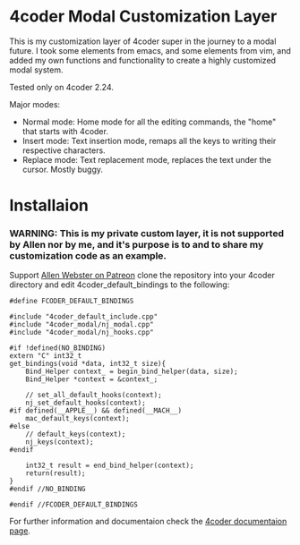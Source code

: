 # 4coder Modal Customization Layer
This is my customization layer of 4coder super in the journey to a modal future.
I took some elements from emacs, and some elements from vim, and added my own functions and functionality to create a highly customized modal system.

Tested only on 4coder 2.24.

Major modes:
* Normal  mode: Home mode for all the editing commands, the "home" that starts with 4coder.
* Insert  mode: Text insertion mode, remaps all the keys to writing their respective characters.
* Replace mode: Text replacement mode, replaces the text under the cursor. Mostly buggy.

# Installaion
### WARNING: This is my private custom layer, it is not supported by Allen nor by me, and it's purpose is to and to share my customization code as an example.
Support [Allen Webster on Patreon](https://www.patreon.com/mr4thdimention/) clone the repository into your 4coder directory and edit 4coder_default_bindings to the following:
```#if !defined(FCODER_DEFAULT_BINDINGS)
#define FCODER_DEFAULT_BINDINGS

#include "4coder_default_include.cpp"
#include "4coder_modal/nj_modal.cpp"
#include "4coder_modal/nj_hooks.cpp"

#if !defined(NO_BINDING)
extern "C" int32_t
get_bindings(void *data, int32_t size){
    Bind_Helper context_ = begin_bind_helper(data, size);
    Bind_Helper *context = &context_;
    
    // set_all_default_hooks(context);
    nj_set_default_hooks(context);
#if defined(__APPLE__) && defined(__MACH__)
    mac_default_keys(context);
#else
    // default_keys(context);
    nj_keys(context);
#endif
    
    int32_t result = end_bind_helper(context);
    return(result);
}
#endif //NO_BINDING

#endif //FCODER_DEFAULT_BINDINGS
```

For further information and documentaion check the [4coder documentaion page](http://4coder.net/custom_docs.html).
